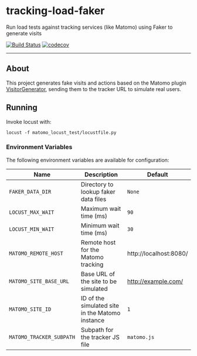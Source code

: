 # tracking-load-faker

Run load tests against tracking services (like Matomo) using Faker to generate
visits

[![Build Status](https://api.travis-ci.org/python/mypy.svg?branch=master)](https://travis-ci.org/python/mypy)
[![codecov](https://codecov.io/gh/diogenes1oliveira/tracking-load-faker/branch/master/graph/badge.svg)](https://codecov.io/gh/diogenes1oliveira/tracking-load-faker)

--------

## About

This project generates fake visits and actions based on the Matomo plugin
[VisitorGenerator](https://github.com/matomo-org/plugin-VisitorGenerator),
sending them to the tracker URL to simulate real users.

## Running

Invoke locust with:

```shell
locust -f matomo_locust_test/locustfile.py
```

### Environment Variables

The following environment variables are available for configuration:

| Name                     | Description                                     | Default                |
| ------------------------ | ----------------------------------------------- | ---------------------- |
| `FAKER_DATA_DIR`         | Directory to lookup faker data files            | `None`                 |
| `LOCUST_MAX_WAIT`        | Maximum wait time (ms)                          | `90`                   |
| `LOCUST_MIN_WAIT`        | Minimum wait time (ms)                          | `30`                   |
| `MATOMO_REMOTE_HOST`     | Remote host for the Matomo tracking             | http://localhost:8080/ |
| `MATOMO_SITE_BASE_URL`   | Base URL of the site to be simulated            | http://example.com/    |
| `MATOMO_SITE_ID`         | ID of the simulated site in the Matomo instance | `1`                    |
| `MATOMO_TRACKER_SUBPATH` | Subpath for the tracker JS file                 | `matomo.js`            |
